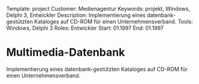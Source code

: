 Template: project
Customer: Medienagentur
Keywords: projekt, Windows, Delphi 3, Entwickler
Description: Implementierung eines datenbank-gestützten Kataloges auf CD-ROM für einen Unternehmensverband.
Tools: Windows, Delphi 3
Roles: Entwickler
Start: 01.1997
End: 01.1997

# Multimedia-Datenbank

Implementierung eines datenbank-gestützten Kataloges auf CD-ROM für einen Unternehmensverband.


